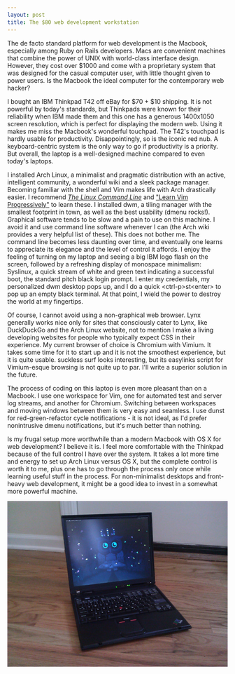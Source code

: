 ```yaml
---
layout: post
title: The $80 web development workstation
---
```

The de facto standard platform for web development is the Macbook, especially among Ruby on Rails developers. Macs are convenient machines that combine the power of UNIX with world-class interface design. However, they cost over $1000 and come with a proprietary system that was designed for the casual computer user, with little thought given to power users. Is the Macbook the ideal computer for the contemporary web hacker?

I bought an IBM Thinkpad T42 off eBay for $70 + $10 shipping. It is not powerful by today's standards, but Thinkpads were known for their reliability when IBM made them and this one has a generous 1400x1050 screen resolution, which is perfect for displaying the modern web. Using it makes me miss the Macbook's wonderful touchpad. The T42's touchpad is hardly usable for productivity. Disappointingly, so is the iconic red nub. A keyboard-centric system is the only way to go if productivity is a priority. But overall, the laptop is a well-designed machine compared to even today's laptops.

I installed Arch Linux, a minimalist and pragmatic distribution with an active, intelligent community, a wonderful wiki and a sleek package manager. Becoming familiar with the shell and Vim makes life with Arch drastically easier. I recommend [*The Linux Command Line*](http://www.linuxcommand.org/tlcl.php) and ["Learn Vim Progressively"](http://yannesposito.com/Scratch/en/blog/Learn-Vim-Progressively) to learn these. I installed dwm, a tiling manager with the smallest footprint in town, as well as the best usability (dmenu rocks!). Graphical software tends to be slow and a pain to use on this machine. I avoid it and use command line software whenever I can (the Arch wiki provides a very helpful list of these). This does not bother me. The command line becomes less daunting over time, and eventually one learns to appreciate its elegance and the level of control it affords. I enjoy the feeling of turning on my laptop and seeing a big IBM logo flash on the screen, followed by a refreshing display of monospace minimalism: Syslinux, a quick stream of white and green text indicating a successful boot, the standard pitch black login prompt. I enter my credentials, my personalized dwm desktop pops up, and I do a quick <ctrl-p\>st<enter\> to pop up an empty black terminal. At that point, I wield the power to destroy the world at my fingertips.

Of course, I cannot avoid using a non-graphical web browser. Lynx generally works nice only for sites that consciously cater to Lynx, like DuckDuckGo and the Arch Linux website, not to mention I make a living developing websites for people who typically expect CSS in their experience. My current browser of choice is Chromium with Vimium. It takes some time for it to start up and it is not the smoothest experience, but it is quite usable. suckless surf looks interesting, but its easylinks script for Vimium-esque browsing is not quite up to par. I'll write a superior solution in the future.

The process of coding on this laptop is even more pleasant than on a Macbook. I use one workspace for Vim, one for automated test and server log streams, and another for Chromium. Switching between workspaces and moving windows between them is very easy and seamless. I use dunst for red-green-refactor cycle notifications - it is not ideal, as I'd prefer nonintrusive dmenu notifications, but it's much better than nothing.

Is my frugal setup more worthwhile than a modern Macbook with OS X for web development? I believe it is. I feel more comfortable with the Thinkpad because of the full control I have over the system. It takes a lot more time and energy to set up Arch Linux versus OS X, but the complete control is worth it to me, plus one has to go through the process only once while learning useful stuff in the process. For non-minimalist desktops and front-heavy web development, it might be a good idea to invest in a somewhat more powerful machine.

<p class="post-image"><img src="/images/t42.jpg" alt="IBM Thinkpad T42" title="IBM Thinkpad T42" /></p>
